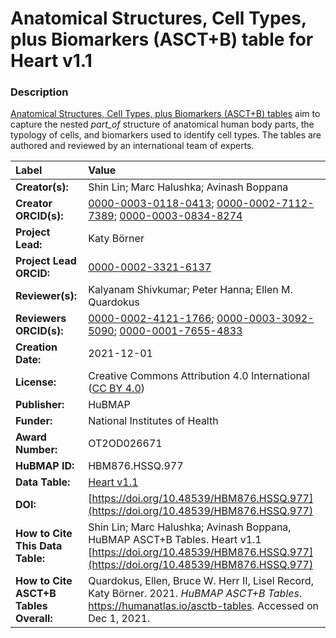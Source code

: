 # Anatomical Structures, Cell Types, plus Biomarkers (ASCT+B) table for Heart v1.1

### Description
[Anatomical Structures, Cell Types, plus Biomarkers (ASCT+B) tables](https://humanatlas.io/asctb-tables) aim to capture the nested *part_of* structure of anatomical human body parts, the typology of cells, and biomarkers used to identify cell types. The tables are authored and reviewed by an international team of experts.

| Label | Value |
| :------------- |:-------------|
| **Creator(s):** | Shin Lin; Marc Halushka; Avinash Boppana |
| **Creator ORCID(s):** | [0000-0003-0118-0413](https://orcid.org/0000-0003-0118-0413); [0000-0002-7112-7389](https://orcid.org/0000-0002-7112-7389); [0000-0003-0834-8274](https://orcid.org/0000-0003-0834-8274) |
| **Project Lead:** | Katy B&ouml;rner |
| **Project Lead ORCID:** | [0000-0002-3321-6137](https://orcid.org/0000-0002-3321-6137) |
| **Reviewer(s):** | Kalyanam Shivkumar; Peter Hanna; Ellen M. Quardokus
| **Reviewers ORCID(s):** |[0000-0002-4121-1766](https://orcid.org/0000-0002-4121-1766); [0000-0003-3092-5090](https://orcid.org/0000-0003-3092-5090); [0000-0001-7655-4833](https://orcid.org/0000-0001-7655-4833)|
| **Creation Date:** | 2021-12-01 |
| **License:** | Creative Commons Attribution 4.0 International ([CC BY 4.0](https://creativecommons.org/licenses/by/4.0/)) |
| **Publisher:** | HuBMAP |
| **Funder:** | National Institutes of Health |
| **Award Number:** | OT2OD026671 |
| **HuBMAP ID:** | HBM876.HSSQ.977 |
| **Data Table:** | [Heart v1.1](https://hubmapconsortium.github.io/ccf-releases/v1.1/asct-b/ASCT-B_VH_Heart.csv) |
| **DOI:** | [https://doi.org/10.48539/HBM876.HSSQ.977](https://doi.org/10.48539/HBM876.HSSQ.977) |
| **How to Cite This Data Table:** | Shin Lin; Marc Halushka; Avinash Boppana, HuBMAP ASCT+B Tables. Heart v1.1 [https://doi.org/10.48539/HBM876.HSSQ.977](https://doi.org/10.48539/HBM876.HSSQ.977) |
| **How to Cite ASCT+B Tables Overall:** | Quardokus, Ellen, Bruce W. Herr II, Lisel Record, Katy B&ouml;rner. 2021. *HuBMAP ASCT+B Tables*. https://humanatlas.io/asctb-tables. Accessed on Dec 1, 2021. |
